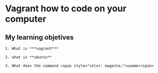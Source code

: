 # Vagrant how to code on your computer

## My learning objetives
   
	1. What is ***vagrant***

	2. what is **ubuntu**

	3. What does the command <span style="color: magenta;">uname</span>

